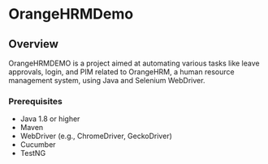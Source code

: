# OrangeHRMDemo

## Overview
OrangeHRMDEMO is a project aimed at automating various tasks like leave approvals, login, and PIM related to OrangeHRM, a human resource management system, using Java and Selenium WebDriver.

### Prerequisites

- Java 1.8 or higher
- Maven
- WebDriver (e.g., ChromeDriver, GeckoDriver)
- Cucumber
- TestNG

